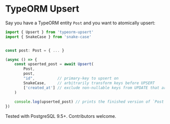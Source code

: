 # TypeORM Upsert

Say you have a TypeORM entity `Post` and you want to atomically upsert:


```typescript
import { Upsert } from 'typeorm-upsert'
import { SnakeCase } from 'snake-case'


const post: Post = { ... }

(async () => {
    const upserted_post = await Upsert(
        Post, 
        post,
        "id",          // primary-key to upsert on
        SnakeCase,     // arbitrarily transform keys before UPSERT
        ['created_at'] // exclude non-nullable keys from UPDATE that are required in the event of an INSERT operation
    )
    
    console.log(upserted_post) // prints the finished version of `Post`
})
```

Tested with PostgreSQL 9.5+. Contributors welcome.
